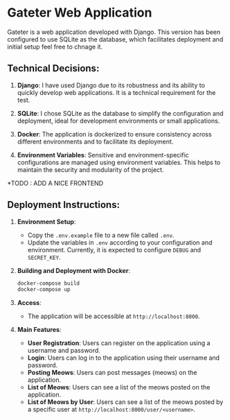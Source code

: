 # Gateter Web Application

Gateter is a web application developed with Django. This version has been configured to use SQLite as the database, which facilitates deployment and initial setup feel free to chnage it.

## Technical Decisions:

1. **Django**: I have used Django due to its robustness and its ability to quickly develop web applications. It is a technical requirement for the test.

2. **SQLite**: I chose SQLite as the database to simplify the configuration and deployment, ideal for development environments or small applications.

3. **Docker**: The application is dockerized to ensure consistency across different environments and to facilitate its deployment.

4. **Environment Variables**: Sensitive and environment-specific configurations are managed using environment variables. This helps to maintain the security and modularity of the project.

*TODO :
   ADD A NICE FRONTEND 

## Deployment Instructions:

1. **Environment Setup**:
   - Copy the `.env.example` file to a new file called `.env`.
   - Update the variables in `.env` according to your configuration and environment. Currently, it is expected to configure `DEBUG` and `SECRET_KEY`.

2. **Building and Deployment with Docker**:
   ```bash
   docker-compose build
   docker-compose up
   ```

3. **Access**:
   - The application will be accessible at `http://localhost:8000`.


4. **Main Features**:
   - **User Registration**: Users can register on the application using a username and password.
   - **Login**: Users can log in to the application using their username and password.
   - **Posting Meows**: Users can post messages (meows) on the application.
   - **List of Meows**: Users can see a list of the meows posted on the application.
   - **List of Meows by User**: Users can see a list of the meows posted by a specific user at `http://localhost:8000/user/<username>`.